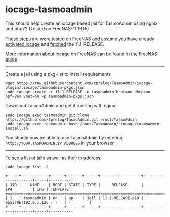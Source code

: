 # iocage-tasmoadmin

This should help create an iocage based jail for TasmoAdmin using ngnix and php72 (Tested on FreeNAS-11.1-U5)

These steps are were tested on FreeNAS and assume you have already [activated iocage](https://iocage.readthedocs.io/en/latest/basic-use.html#activate-iocage) and [fetched](https://iocage.readthedocs.io/en/latest/basic-use.html#fetch-a-release) the 11.1-RELEASE.

More information about iocage on FreeNAS can be found in the [FreeNAS guide](http://doc.freenas.org/11/jails.html#using-iocage)

---

Create a jail using a pkg-list to install requirements

	wget https://raw.githubusercontent.com/tprelog/TasmoAdmin/iocage-plugin/.iocage/tasmoadmin-pkgs.json
	sudo iocage create -r 11.1-RELEASE -n tasmoadmin boot=on dhcp=on bpf=yes vnet=on -p tasmoadmin-pkgs.json


Download TasmoAdmin and get it running with nginx

	sudo iocage exec tasmoadmin git clone https://github.com/tprelog/TasmoAdmin.git /root/TasmoAdmin
	sudo iocage exec tasmoadmin bash /root/TasmoAdmin/.iocage/tasmoadmin-install.sh

You should now be able to use TasmoAdmin by entering `http://YOUR.TASMOADMIN.IP.ADDRESS` in your browser

---

To see a list of jails as well as their ip address

    sudo iocage list -l
    
    +-----+------------+------+-------+------+------------------+---------------------+-----+----------+
    | JID |    NAME    | BOOT | STATE | TYPE |     RELEASE      |         IP4         | IP6 | TEMPLATE |
    +=====+============+======+=======+======+==================+=====================+=====+==========+
    | 1   | tasmoadmin | on   | up    | jail | 11.1-RELEASE-p10 | epair0b|192.0.1.126 | -   | -        |
    +-----+------------+------+-------+------+------------------+---------------------+-----+----------+
 
